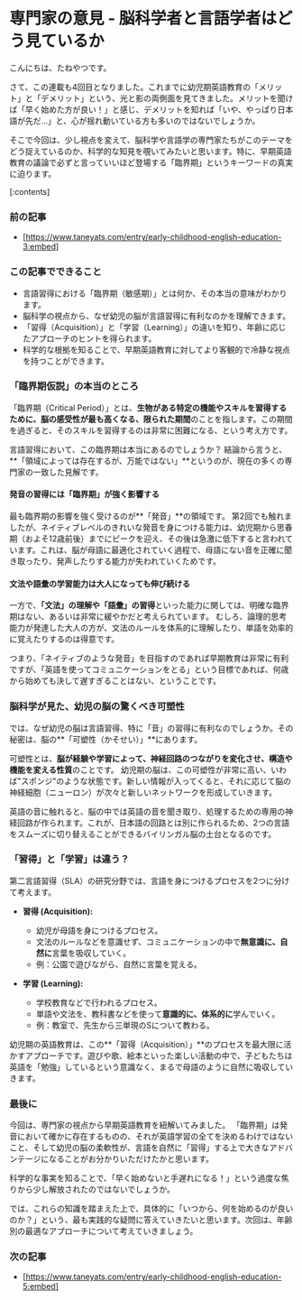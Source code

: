 # 専門家の意見 - 脳科学者と言語学者はどう見ているか
こんにちは、たねやつです。

さて、この連載も4回目となりました。これまでに幼児期英語教育の「メリット」と「デメリット」という、光と影の両側面を見てきました。メリットを聞けば「早く始めた方が良い！」と感じ、デメリットを知れば「いや、やっぱり日本語が先だ…」と、心が揺れ動いている方も多いのではないでしょうか。

そこで今回は、少し視点を変えて、脳科学や言語学の専門家たちがこのテーマをどう捉えているのか、科学的な知見を覗いてみたいと思います。特に、早期英語教育の議論で必ずと言っていいほど登場する「臨界期」というキーワードの真実に迫ります。

[:contents]

### 前の記事
- [https://www.taneyats.com/entry/early-childhood-english-education-3:embed]

### この記事でできること
- 言語習得における「臨界期（敏感期）」とは何か、その本当の意味がわかります。
- 脳科学の視点から、なぜ幼児の脳が言語習得に有利なのかを理解できます。
- 「習得（Acquisition）」と「学習（Learning）」の違いを知り、年齢に応じたアプローチのヒントを得られます。
- 科学的な根拠を知ることで、早期英語教育に対してより客観的で冷静な視点を持つことができます。

### 「臨界期仮説」の本当のところ
「臨界期（Critical Period）」とは、**生物がある特定の機能やスキルを習得するために、脳の感受性が最も高くなる、限られた期間**のことを指します。この期間を過ぎると、そのスキルを習得するのは非常に困難になる、という考え方です。

言語習得において、この臨界期は本当にあるのでしょうか？
結論から言うと、**「領域によっては存在するが、万能ではない」**というのが、現在の多くの専門家の一致した見解です。

#### 発音の習得には「臨界期」が強く影響する
最も臨界期の影響を強く受けるのが**「発音」**の領域です。
第2回でも触れましたが、ネイティブレベルのきれいな発音を身につける能力は、幼児期から思春期（およそ12歳前後）までにピークを迎え、その後は急激に低下すると言われています。これは、脳が母語に最適化されていく過程で、母語にない音を正確に聞き取ったり、発声したりする能力が失われていくためです。

#### 文法や語彙の学習能力は大人になっても伸び続ける
一方で、**「文法」の理解や「語彙」の習得**といった能力に関しては、明確な臨界期はない、あるいは非常に緩やかだと考えられています。
むしろ、論理的思考能力が発達した大人の方が、文法のルールを体系的に理解したり、単語を効率的に覚えたりするのは得意です。

<div class="div-info">
  つまり、「ネイティブのような発音」を目指すのであれば早期教育は非常に有利ですが、「英語を使ってコミュニケーションをとる」という目標であれば、何歳から始めても決して遅すぎることはない、ということです。
</div>

### 脳科学が見た、幼児の脳の驚くべき可塑性
では、なぜ幼児の脳は言語習得、特に「音」の習得に有利なのでしょうか。その秘密は、脳の**「可塑性（かそせい）」**にあります。

可塑性とは、**脳が経験や学習によって、神経回路のつながりを変化させ、構造や機能を変える性質**のことです。
幼児期の脳は、この可塑性が非常に高い、いわば"スポンジ"のような状態です。新しい情報が入ってくると、それに応じて脳の神経細胞（ニューロン）が次々と新しいネットワークを形成していきます。

英語の音に触れると、脳の中では英語の音を聞き取り、処理するための専用の神経回路が作られます。これが、日本語の回路とは別に作られるため、2つの言語をスムーズに切り替えることができるバイリンガル脳の土台となるのです。

### 「習得」と「学習」は違う？
第二言語習得（SLA）の研究分野では、言語を身につけるプロセスを2つに分けて考えます。

- **習得 (Acquisition):**
  - 幼児が母語を身につけるプロセス。
  - 文法のルールなどを意識せず、コミュニケーションの中で**無意識に、自然に**言葉を吸収していく。
  - 例：公園で遊びながら、自然に言葉を覚える。

- **学習 (Learning):**
  - 学校教育などで行われるプロセス。
  - 単語や文法を、教科書などを使って**意識的に、体系的に**学んでいく。
  - 例：教室で、先生から三単現のSについて教わる。

幼児期の英語教育は、この**「習得（Acquisition）」**のプロセスを最大限に活かすアプローチです。遊びや歌、絵本といった楽しい活動の中で、子どもたちは英語を「勉強」しているという意識なく、まるで母語のように自然に吸収していきます。

### 最後に
今回は、専門家の視点から早期英語教育を紐解いてみました。
「臨界期」は発音において確かに存在するものの、それが英語学習の全てを決めるわけではないこと、そして幼児の脳の柔軟性が、言語を自然に「習得」する上で大きなアドバンテージになることがお分かりいただけたかと思います。

科学的な事実を知ることで、「早く始めないと手遅れになる！」という過度な焦りから少し解放されたのではないでしょうか。

では、これらの知識を踏まえた上で、具体的に「いつから、何を始めるのが良いのか？」という、最も実践的な疑問に答えていきたいと思います。次回は、年齢別の最適なアプローチについて考えていきましょう。

### 次の記事
- [https://www.taneyats.com/entry/early-childhood-english-education-5:embed]
